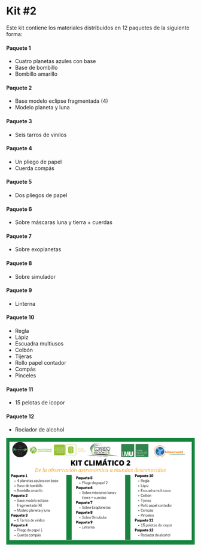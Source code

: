 # Kit #2

Este kit contiene los materiales distribuidos en 12 paquetes de la siguiente forma:

#### Paquete 1

* Cuatro planetas azules con base
* Base de bombillo
* Bombillo amarillo

#### Paquete 2

* Base modelo eclipse fragmentada (4)
* Modelo planeta y luna

#### Paquete 3

* Seis tarros de vinilos

#### Paquete 4

* Un pliego de papel
* Cuerda compás

#### Paquete 5

* Dos pliegos de papel

#### Paquete 6

* Sobre máscaras luna y tierra + cuerdas

#### Paquete 7

* Sobre exoplanetas

#### Paquete 8

* Sobre simulador

#### Paquete 9

* Linterna

#### Paquete 10

* Regla
* Lápiz
* Escuadra multiusos
* Colbón
* Tijeras
* Rollo papel contador
* Compás
* Pinceles&#x20;

#### Paquete 11

* 15 pelotas de icopor

#### Paquete 12

* Rociador de alcohol

![](../.gitbook/assets/Kit2.png)
